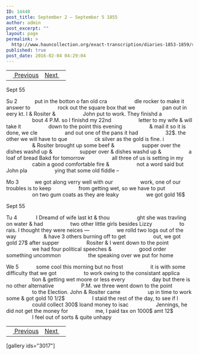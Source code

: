 ```yaml
---
ID: 14440
post_title: September 2 – September 5 1855
author: admin
post_excerpt: ""
layout: page
permalink: >
  http://www.hauncollection.org/exact-transcription/diaries-1853-1859/september-2-september-5-1855/
published: true
post_date: 2016-02-04 04:29:04
---
```

<table style="width: 100%;" align="center">
<tbody>
<tr>
<td><a href="http://www.hauncollection.org/version-2/diaries-1853-1859/august-30-september-2-1855/"><img src="https://lh3.googleusercontent.com/-EFJpxxNiPNw/VqgtWBCZrMI/AAAAAAAAAFU/WfY4lPFWWkg/s800-Ic42/Soeb-Plain-Arrows-8-10px.png" alt="" width="10" height="10" /> Previous</a></td>
<td style="text-align: right;"><a href="http://www.hauncollection.org/version-2/diaries-1853-1859/september-6-september-9-1855/">Next <img src="https://lh3.googleusercontent.com/-67k0cYlpXHw/VqgtWKz1MXI/AAAAAAAAAFU/k9PW_Piyurk/s800-Ic42/Soeb-Plain-Arrows-5-10px.png" alt="" width="10" height="10" /></a></td>
</tr>
</tbody>
</table>
Sept 55

Su 2            put in the botton o fan old cra
<span style="margin-left: 70px;">dle rocker to make it answer to
<span style="margin-left: 70px;">rock out the square box that we
<span style="margin-left: 70px;">pan out in eery kt. I &amp; Rositer &amp;
<span style="margin-left: 70px;">John put to work. They finishd a
<span style="margin-left: 70px;">bout 4 P.M. so I finishd my 22nd
<span style="margin-left: 70px;">letter to my wife &amp; will take it
<span style="margin-left: 70px;">down to the point this evening
<span style="margin-left: 70px;">&amp; mail it so it is done, we cle
<span style="margin-left: 70px;">and out one of the pans it had
<span style="margin-left: 70px;">32$. the other we will have to que
<span style="margin-left: 70px;">ck silver as the gold is fine. i
<span style="margin-left: 70px;">&amp; Rositer brought up some beef &amp;
<span style="margin-left: 70px;">supper over the dishes washd up &amp;
<span style="margin-left: 70px;">supper over &amp; dishes washd up &amp;
<span style="margin-left: 70px;">a loaf of bread Bakd for tomorrow
<span style="margin-left: 70px;">all three of us is setting in my
<span style="margin-left: 70px;">cabin a good comfortable fire &amp;
<span style="margin-left: 70px;">not a word said but John pla
<span style="margin-left: 70px;">ying that some old fiddle –</span></span></span></span></span></span></span></span></span></span></span></span></span></span></span></span></span></span></span>

Mo 3           we got along verry well with our
<span style="margin-left: 70px;">work, one of our troubles is to keep
<span style="margin-left: 70px;">from getting wet, so we have to put
<span style="margin-left: 70px;">on two gum coats as they are leaky
<span style="margin-left: 70px;">we got gold 16$</span></span></span></span>

Sept 55

Tu 4             I Dreamd of wife last kt &amp; thou
<span style="margin-left: 70px;">ght she was travling on water &amp; had
<span style="margin-left: 70px;">two other little girls besides Lizzy
<span style="margin-left: 70px;">to rais. I thought they were neices —
<span style="margin-left: 70px;">we rolld two logs out of the way
<span style="margin-left: 70px;">&amp; have 3 others burning off to get
<span style="margin-left: 70px;">out, we got gold 27$ after supper
<span style="margin-left: 70px;">Rositer &amp; I went down to the point
<span style="margin-left: 70px;">we had four political speeches &amp;
<span style="margin-left: 70px;">good order something uncommon
<span style="margin-left: 70px;">the speaking over we put for home</span></span></span></span></span></span></span></span></span></span>

We 5            some cool this morning but no frost
<span style="margin-left: 70px;">it is with some difficulty that we got
<span style="margin-left: 70px;">to work owing to the consistant applica
<span style="margin-left: 70px;">tion &amp; getting wet moore or less every
<span style="margin-left: 70px;">day but there is no other alternative
<span style="margin-left: 70px;">P.M. we three went down to the point
<span style="margin-left: 70px;">to the Election. John &amp; Rositer came
<span style="margin-left: 70px;">up in time to work some &amp; got gold 10 1/2$
<span style="margin-left: 70px;">I staid the rest of the day, to see if I
<span style="margin-left: 70px;">could collect 300$ loand money to isac
<span style="margin-left: 70px;">Jennings, he did not get the money for
<span style="margin-left: 70px;">me, I paid tax on 1000$ amt 12$
<span style="margin-left: 70px;">I feel out of sorts &amp; quite unhapy</span></span></span></span></span></span></span></span></span></span></span></span>
<table style="width: 100%;" align="center">
<tbody>
<tr>
<td><a href="http://www.hauncollection.org/version-2/diaries-1853-1859/august-30-september-2-1855/"><img src="https://lh3.googleusercontent.com/-EFJpxxNiPNw/VqgtWBCZrMI/AAAAAAAAAFU/WfY4lPFWWkg/s800-Ic42/Soeb-Plain-Arrows-8-10px.png" alt="" width="10" height="10" /> Previous</a></td>
<td style="text-align: right;"><a href="http://www.hauncollection.org/version-2/diaries-1853-1859/september-6-september-9-1855/">Next <img src="https://lh3.googleusercontent.com/-67k0cYlpXHw/VqgtWKz1MXI/AAAAAAAAAFU/k9PW_Piyurk/s800-Ic42/Soeb-Plain-Arrows-5-10px.png" alt="" width="10" height="10" /></a></td>
</tr>
</tbody>
</table>
[gallery ids="3017"]